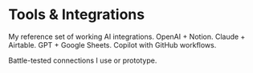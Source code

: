 # Tools & Integrations

My reference set of working AI integrations. OpenAI + Notion. Claude + Airtable. GPT + Google Sheets. Copilot with GitHub workflows.

Battle-tested connections I use or prototype.
